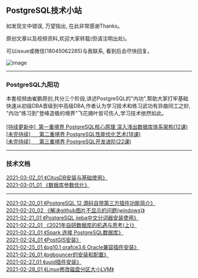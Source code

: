 ## PostgreSQL技术小站

如发现文中错误, 万望指出, 在此非常感谢Thanks。<br/>

原创文章以及视频资料,欢迎大家转载(但请注明出处)。<br/>

可以issue或微信(18045062285)与我联系, 看到后会尽快回复。<br/>

![image](https://github.com/cuipengdba/pger/blob/main/images/cuipengwx.png)

* * *
### PostgreSQL九阳功
本套视频由崔鹏原创,共分三个阶段,讲述PostgreSQL的"内功",帮助大家打牢基础<br/>
快速从初级DBA晋级到中高级DBA,作者认为学习技术和练习武功有异曲同工之妙,<br/>
"内功"练习到"登峰造极的境界"飞花摘叶皆可伤人,学习技术依然如此。<br/>
<br/>
<a href='#'>[持续更新中]&nbsp;&nbsp;第一重境界 PostgreSQL核心原理 深入浅出数据库体系架构(12课)<a/><br/>
<a href='#'>[未完待续]&nbsp;&nbsp;&nbsp;&nbsp;&nbsp;&nbsp;第二重境界 PostgreSQL性能优化艺术(18课)<a/><br/>
<a href='#'>[未完待续]&nbsp;&nbsp;&nbsp;&nbsp;&nbsp;&nbsp;第三重境界 PostgreSQL开发进阶(22课)<a/><br/>
* * *
### 技术文档
<a href='https://github.com/cuipengdba/pger/blob/main/tree/202103/20210302_01.md'>2021-03-02_01 《CitusDB安装与基础使用》<a/><br/>
<a href='https://github.com/cuipengdba/pger/blob/main/tree/202103/20210301_01.md'>2021-03-01_01 《数据库参数优化》<a/><br/>
* * *
<a href='https://github.com/cuipengdba/pger/blob/main/tree/202102/20210220_01.md'>2021-02-20_01 《PostgreSQL 12 源码自带第三方插件功能简介》<a/><br/>
<a href='https://github.com/cuipengdba/pger/blob/main/tree/202102/20210220_02.md'>2021-02-20_02 《解决github图片不显示的问题(windows)》<a/><br/>
<a href='https://github.com/cuipengdba/pger/blob/main/tree/202102/20210221_01.md'>2021-02-21_01 《PostgreSQL jieba中文分词器安装使用》<a/><br/>
<a href='https://github.com/cuipengdba/pger/blob/main/tree/202102/20210222_01.md'>2021-02-22_01 《2021年自研数据库的机遇与思考(上)》<a/><br/>
<a href='https://github.com/cuipengdba/pger/blob/main/tree/202102/20210223_01.md'>2021-02-23_01 《Spark 连接 PostgreSQL数据库》<a/><br/>
<a href='https://github.com/cuipengdba/pger/blob/main/tree/202102/20210224_01.md'>2021-02-24_01 《PostGIS安装》<a/><br/>
<a href='https://github.com/cuipengdba/pger/blob/main/tree/202102/20210225_01.md'>2021-02-25_01 《pg10.1 orafce3.6 Oracle兼容插件安装》<a/><br/>
<a href='https://github.com/cuipengdba/pger/blob/main/tree/202102/20210226_01.md'>2021-02-26_01 《pgbouncer的安装和配置》<a/><br/>
<a href='https://github.com/cuipengdba/pger/blob/main/tree/202102/20210227_01.md'>2021-02-27_01 《uuid插件安装》<a/><br/>
<a href='https://github.com/cuipengdba/pger/blob/main/tree/202102/20210228_01.md'>2021-02-28_01 《Linux修改磁盘分区大小LVM》<a/><br/>
